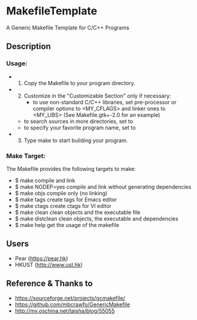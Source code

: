 # MakefileTemplate
A Generic Makefile Template for C/C++ Programs

## Description
### Usage:
+ 1. Copy the Makefile to your program directory.
+ 2. Customize in the "Customizable Section" only if necessary:
      * to use non-standard C/C++ libraries, set pre-processor or compiler
      options to <MY_CFLAGS> and linker ones to <MY_LIBS>
      (See Makefile.gtk+-2.0 for an example)
    * to search sources in more directories, set to <SRCDIRS>
    * to specify your favorite program name, set to <PROGRAM>
+ 3. Type make to start building your program.
### Make Target:
The Makefile provides the following targets to make:
-   $ make           compile and link
-   $ make NODEP=yes compile and link without generating dependencies
-   $ make objs      compile only (no linking)
-   $ make tags      create tags for Emacs editor
-   $ make ctags     create ctags for VI editor
-   $ make clean     clean objects and the executable file
-   $ make distclean clean objects, the executable and dependencies
-   $ make help      get the usage of the makefile

## Users
+ Pear (https://pear.hk)
+ HKUST (http://www.ust.hk)

## Reference & Thanks to
+ https://sourceforge.net/projects/gcmakefile/
+ https://github.com/mbcrawfo/GenericMakefile
+ http://my.oschina.net/taisha/blog/55055
